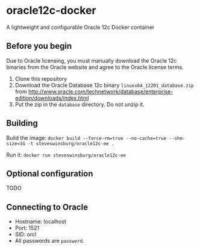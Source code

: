 # oracle12c-docker
A lightweight and configurable Oracle 12c Docker container

Before you begin
----------------

Due to Oracle licensing, you must manually download the Oracle 12c binaries from the Oracle website and agree to the Oracle license terms.

1. Clone this repository
1. Download the Oracle Database 12c binary `linuxx64_12201_database.zip` from http://www.oracle.com/technetwork/database/enterprise-edition/downloads/index.html
1. Put the zip in the `database` directory. Do not unzip it.

Building
--------
Build the image:
`docker build --force-rm=true --no-cache=true --shm-size=1G -t steveswinsburg/oracle12c-ee .`

Run it:
`docker run steveswinsburg/oracle12c-ee`

Optional configuration
----------------------
TODO


Connecting to Oracle
--------------------

* Hostname: localhost
* Port: 1521
* SID: orcl
* All passwords are `password`.
